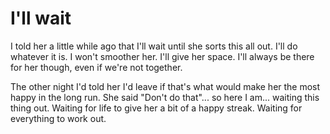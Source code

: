 # I'll wait

I told her a little while ago that I'll wait until she sorts this all out. I'll do whatever it is. I won't smoother her. I'll give her space. I'll always be there for her though, even if we're not together. 

The other night I'd told her I'd leave if that's what would make her the most happy in the long run. She said "Don't do that"... so here I am... waiting this thing out. Waiting for life to give her a bit of a happy streak. Waiting for everything to work out.
